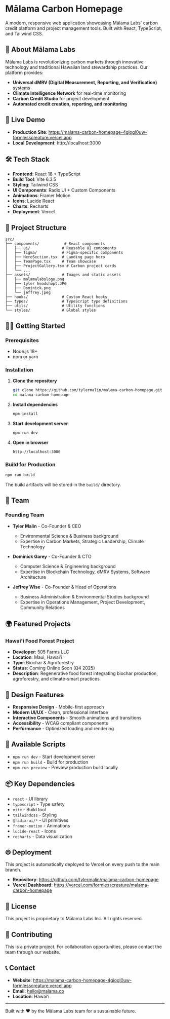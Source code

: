 # Mālama Carbon Homepage

A modern, responsive web application showcasing Mālama Labs' carbon credit platform and project management tools. Built with React, TypeScript, and Tailwind CSS.

## 🌱 About Mālama Labs

Mālama Labs is revolutionizing carbon markets through innovative technology and traditional Hawaiian land stewardship practices. Our platform provides:

- **Universal dMRV (Digital Measurement, Reporting, and Verification)** systems
- **Climate Intelligence Network** for real-time monitoring
- **Carbon Credit Studio** for project development
- **Automated credit creation, reporting, and monitoring**

## 🚀 Live Demo

- **Production Site**: https://malama-carbon-homepage-4giogl0uw-formlesscreature.vercel.app
- **Local Development**: http://localhost:3000

## 🛠️ Tech Stack

- **Frontend**: React 18 + TypeScript
- **Build Tool**: Vite 6.3.5
- **Styling**: Tailwind CSS
- **UI Components**: Radix UI + Custom Components
- **Animations**: Framer Motion
- **Icons**: Lucide React
- **Charts**: Recharts
- **Deployment**: Vercel

## 📁 Project Structure

```
src/
├── components/           # React components
│   ├── ui/              # Reusable UI components
│   ├── figma/           # Figma-specific components
│   ├── HeroSection.tsx  # Landing page hero
│   ├── TeamPage.tsx     # Team showcase
│   ├── ProjectGallery.tsx # Carbon project cards
│   └── ...
├── assets/              # Images and static assets
│   ├── malamalabslogo.png
│   ├── tyler headshopt.JPG
│   ├── Dominick.png
│   └── jeffrey.jpeg
├── hooks/               # Custom React hooks
├── types/               # TypeScript type definitions
├── utils/               # Utility functions
└── styles/              # Global styles
```

## 🏃‍♂️ Getting Started

### Prerequisites

- Node.js 18+ 
- npm or yarn

### Installation

1. **Clone the repository**
   ```bash
   git clone https://github.com/tylermalin/malama-carbon-homepage.git
   cd malama-carbon-homepage
   ```

2. **Install dependencies**
   ```bash
   npm install
   ```

3. **Start development server**
   ```bash
   npm run dev
   ```

4. **Open in browser**
   ```
   http://localhost:3000
   ```

### Build for Production

```bash
npm run build
```

The build artifacts will be stored in the `build/` directory.

## 👥 Team

### Founding Team

- **Tyler Malin** - Co-Founder & CEO
  - Environmental Science & Business background
  - Expertise in Carbon Markets, Strategic Leadership, Climate Technology

- **Dominick Garey** - Co-Founder & CTO  
  - Computer Science & Engineering background
  - Expertise in Blockchain Technology, dMRV Systems, Software Architecture

- **Jeffrey Wise** - Co-Founder & Head of Operations
  - Business Administration & Environmental Studies background
  - Expertise in Operations Management, Project Development, Community Relations

## 🌍 Featured Projects

### Hawai'i Food Forest Project
- **Developer**: 505 Farms LLC
- **Location**: Maui, Hawaiʻi
- **Type**: Biochar & Agroforestry
- **Status**: Coming Online Soon (Q4 2025)
- **Description**: Regenerative food forest integrating biochar production, agroforestry, and climate-smart practices

## 🎨 Design Features

- **Responsive Design** - Mobile-first approach
- **Modern UI/UX** - Clean, professional interface
- **Interactive Components** - Smooth animations and transitions
- **Accessibility** - WCAG compliant components
- **Performance** - Optimized loading and rendering

## 🔧 Available Scripts

- `npm run dev` - Start development server
- `npm run build` - Build for production
- `npm run preview` - Preview production build locally

## 📦 Key Dependencies

- `react` - UI library
- `typescript` - Type safety
- `vite` - Build tool
- `tailwindcss` - Styling
- `@radix-ui/*` - UI primitives
- `framer-motion` - Animations
- `lucide-react` - Icons
- `recharts` - Data visualization

## 🌐 Deployment

This project is automatically deployed to Vercel on every push to the main branch.

- **Repository**: https://github.com/tylermalin/malama-carbon-homepage
- **Vercel Dashboard**: https://vercel.com/formlesscreature/malama-carbon-homepage

## 📄 License

This project is proprietary to Mālama Labs Inc. All rights reserved.

## 🤝 Contributing

This is a private project. For collaboration opportunities, please contact the team through our website.

## 📞 Contact

- **Website**: https://malama-carbon-homepage-4giogl0uw-formlesscreature.vercel.app
- **Email**: hello@malama.co
- **Location**: Hawaiʻi

---

Built with ❤️ by the Mālama Labs team for a sustainable future.